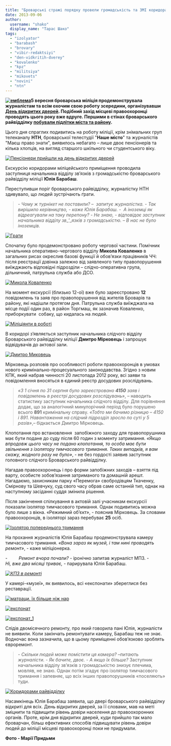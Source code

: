 ```yaml
---
title: "Броварські стражі порядку провели громадськість та ЗМІ коридорами відділку міліції"
date: 2013-09-06
author: 
  username: "shako"
  display_name: "Тарас Шако"
tags: 
  - "izolyator"
  - "barabash"
  - "brovary"
  - "vibir-redaktsiyi"
  - "den-vidkritih-dverey"
  - "kovalenko"
  - "kpz"
  - "militsiya"
  - "mikovets"
  - "novini"
  - "ntn"
---
```


**[![емблема](https://mpz.brovary.org/wp-content/uploads/2013/09/emblema.jpg)](https://mpz.brovary.org/wp-content/uploads/2013/09/emblema.jpg)5 вересня броварська міліція продемонструвала журналістам та всім охочим свою роботу зсередини, організувавши [День відкритих дверей](https://mpz.brovary.org/zavtra-brovarska-militsiya-zaproshuye-gromadskist-ta-zhurnalistiv-na-den-vidkritih-dverey/). Подібний захід місцеві правоохоронці проводять цього року вже вдруге. Першими в стінах броварського райвідділку [побували підлітки міста та району](https://mpz.brovary.org/1-1-shkolyaram-proveli-ekskursiyu-do-brovarskogo-viddilku-militsiyi-video/).**

Цього дня спраглих подивитись на роботу міліції, крім знімальних груп телеканалу **НТН**, броварської телестудії "**Наше місто**" та журналістів "Маєш право знати", виявилось небагато – лише двоє пенсіонерів та кілька хлопців, на вигляд старшого шкільного чи студентського віку.

[![Пенсіонери прийшли на день відкритих дверей](https://mpz.brovary.org/wp-content/uploads/2013/09/Pensioneri-priyshli-na-den-vidkritih-dverey.jpg)](https://mpz.brovary.org/wp-content/uploads/2013/09/Pensioneri-priyshli-na-den-vidkritih-dverey.jpg)

Екскурсію коридорами міліцейського приміщення проводила заступниця начальника відділу зв’язків з громадськістю броварського райвідділу міліції **Юлія Барабаш**.

Переступивши поріг броварського райвідділку, журналістку НТН здивувало, що людей зустрічають ґрати.

> \- _Чому ж турнікет не поставили? –  запитує журналістка._ \- _Так вирішило керівництво, - каже Юлія Барабаш._ -  _А іноземці як відреагували на таку перепону?_ \- _Не знаю, - відповідає заступник начальника відділу зв__’__язків з громадськістю. – В нас не було іноземців._

[![Грати](https://mpz.brovary.org/wp-content/uploads/2013/09/Grati.jpg)](https://mpz.brovary.org/wp-content/uploads/2013/09/Grati.jpg)

Спочатку було продемонстровано роботу чергової частини. Помічник начальника оперативно-чергового відділу **Микола Коваленко** в загальних рисах окреслив базові функції й обов’язки працівників ЧЧ: після реєстрації дзвінка залежно від заявленого типу правопорушення виїжджають відповідні підрозділи – слідчо-оперативна група, дільничний, патрульна служба або ДСО.

[![Микола Коваленко](https://mpz.brovary.org/wp-content/uploads/2013/09/Mikola-Kovalenko.jpg)](https://mpz.brovary.org/wp-content/uploads/2013/09/Mikola-Kovalenko.jpg)

На момент екскурсії (близько 12-ої) вже було зареєстровано **12** повідомлень та заяв про правопорушення від жителів Броварів та району, які надішли протягом дня. Патрульна служба виїжджала на місце події один раз, в район Торгмаш, як зазначив Коваленко, приборкувати  собаку, що кидалась на людей.

[![Міліціянти в роботі](https://mpz.brovary.org/wp-content/uploads/2013/09/Militsiyanti-v-roboti.jpg)](https://mpz.brovary.org/wp-content/uploads/2013/09/Militsiyanti-v-roboti.jpg)

В коридорі з’являється заступник начальника слідчого відділу Броварського райвідділку міліції **Дмитро Мірковець** і запрошує відвідувачів до актової зали.

[![Дмитро Миковець](https://mpz.brovary.org/wp-content/uploads/2013/09/Dmitro-Mikovets.jpg)](https://mpz.brovary.org/wp-content/uploads/2013/09/Dmitro-Mikovets.jpg)

Мірковець розповів про особливості роботи правоохоронців в умовах нового кримінально-процесуального законодавства. Згідно з новим КПК, який набрав чинності 20 листопада 2012 року, всі заяви та повідомлення вносяться в єдиний реєстр досудових розслідувань.

> _«З 1 січня по 31 серпня було зареєстровано **4150** заяв і повідомлень в реєстрі досудових розслідувань»_, – наводить статистику заступник начальника слідчого відділу. Для порівняння додає, що за аналогічний минулорічний період було порушено всього **891** кримінальну справу. _«Тобто ми бачимо різницю – 4150 і 891. Навантаження на слідчий підрозділ зросло по суті у 5 разів»_,– бідкається Дмитро Мірковець.

Клопотання про встановлення  запобіжного заходу для правопорушника має бути подане до суду після 60 годин з моменту затримання. _«Якщо впродовж цього часу не подано клопотання, то особа має бути звільнення з ізолятору тимчасового тримання. Таких випадків, я вам скажу, жодного разу не було»_, - не без гордості заявив заступник головного слідчого Броварського райвідділку.

Нагадав правоохоронець і про форми запобіжних заходів – взяття під варту, особисте зобов’язання затриманого та домашній арешт. Нагадаємо, захисникам парку «Перемога» свобродівцям Ткаченку, Смірнову та Шевчуку, суд свого часу обрав саме останній тип, однак на наступному засіданні суддя змінила рішення.

Після закінчення спілкування в актовій залі учасникам екскурсії показали ізолятор тимчасового тримання. Однак подивитись можна було лише з вікна. «Режимний об’єкт», - пояснив Мірковець. За словами правоохоронців, в ізоляторі зараз перебуває **25** осіб.

[![Ізолятор попереднього тримання](https://mpz.brovary.org/wp-content/uploads/2013/09/Izolyator-poperednogo-trimannya.jpg)](https://mpz.brovary.org/wp-content/uploads/2013/09/Izolyator-poperednogo-trimannya.jpg)

На прохання журналістів Юлія Барабаш продемонструвала камеру тимчасового тримання. _«Вона зараз як музей, і там нині проводять ремонт»_, - каже міліціонерка.

\-         _Ремонт вчора почали? -_ іронічно запитав журналіст МПЗ. -         _Ні, вже два місяці триває, -_ парирувала Юлія Барабаш.

_[![КПЗ в ремонті](https://mpz.brovary.org/wp-content/uploads/2013/09/KPZ-v-remonti.jpg)](https://mpz.brovary.org/wp-content/uploads/2013/09/KPZ-v-remonti.jpg)_

У камері-«музеї», як виявилось, всі «експонати» збереглися без реставрації.

[![матраци. їх більше ніж нар](https://mpz.brovary.org/wp-content/uploads/2013/09/matratsi.-yih-bilshe-nizh-nar.jpg)](https://mpz.brovary.org/wp-content/uploads/2013/09/matratsi.-yih-bilshe-nizh-nar.jpg)

[![експонат](https://mpz.brovary.org/wp-content/uploads/2013/09/eksponat.jpg)](https://mpz.brovary.org/wp-content/uploads/2013/09/eksponat.jpg)

[![експонат_1](https://mpz.brovary.org/wp-content/uploads/2013/09/eksponat_1.jpg)](https://mpz.brovary.org/wp-content/uploads/2013/09/eksponat_1.jpg)

Слідів двомісячного ремонту, про який говорила пані Юлія, журналісти не виявили. Коли закінчать ремонтувати камеру, Барабаш теж не знає. Водночас вона зазначила, що в цьому приміщенні обов’язково зроблять євроремонт.

> \- _Скільки людей може помістити ця камера? –питають журналісти._ - _Як бачите, двоє._ - _А якщо їх більше?_ Заступник начальника відділу зв’язків з громадськістю знизує плечима, мовляв, не знаю. Однак потім згадує про ізолятор тимчасового тримання і запевняє, що всіх інших правопорушників «поселяють» туди.

[![Коридорами райвідділку](https://mpz.brovary.org/wp-content/uploads/2013/09/Koridorami-rayviddilku.jpg)](https://mpz.brovary.org/wp-content/uploads/2013/09/Koridorami-rayviddilku.jpg)

Насамкінець Юлія Барабаш заявила, що двері броварського райвідділку відкриті для всіх. День відкритих дверей, за її словами, мав на меті зміцнити та підвищити рівень довіри населення до правоохоронних органів. Проте, крім дня відкритих дверей, куди прийшло так мало броварчан, більш ефективних способів підвищувати рівень довіри людей до міліції місцеві правоохоронці поки не придумали.

**Фото - Марії Придьми**

